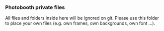 ### Photobooth private files

All files and folders inside here will be ignored on git. Please use this folder to place your own files (e.g. own frames, own backgrounds, own font ...).
